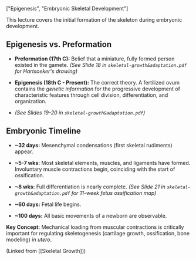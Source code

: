 ["Epigenesis", "Embryonic Skeletal Development"]

This lecture covers the initial formation of the skeleton during embryonic development.

## Epigenesis vs. Preformation

- **Preformation (17th C):** Belief that a miniature, fully formed person existed in the gamete. _(See Slide 18 in `skeletal-growth&adaptation.pdf` for Hartsoeker's drawing)_
    
- **Epigenesis (18th C - Present):** The correct theory. A fertilized ovum contains the _genetic information_ for the progressive development of characteristic features through cell division, differentiation, and organization.
    
- _(See Slides 19-20 in `skeletal-growth&adaptation.pdf`)_
    

## Embryonic Timeline

- **~32 days:** Mesenchymal condensations (first skeletal rudiments) appear.
    
- **~5-7 wks:** Most skeletal elements, muscles, and ligaments have formed. Involuntary muscle contractions begin, coinciding with the start of ossification.
    
- **~8 wks:** Full differentiation is nearly complete. _(See Slide 21 in `skeletal-growth&adaptation.pdf` for 11-week fetus ossification map)_
    
- **~60 days:** Fetal life begins.
    
- **~100 days:** All basic movements of a newborn are observable.
    

**Key Concept:** Mechanical loading from muscular contractions is critically important for regulating skeletogenesis (cartilage growth, ossification, bone modeling) _in utero_.

(Linked from [[Skeletal Growth]])